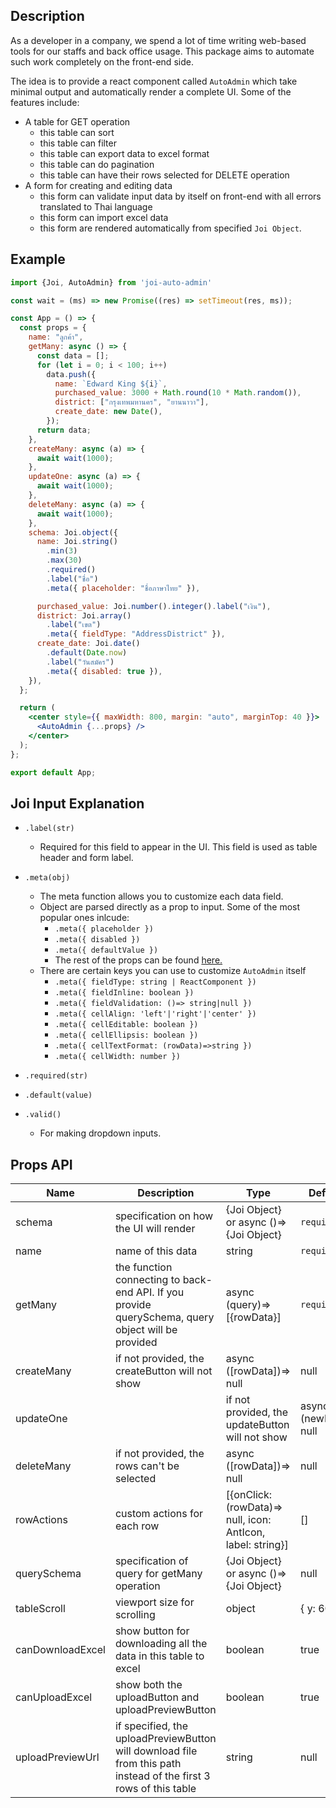 ## Description
As a developer in a company, we spend a lot of time writing web-based tools for our staffs and back office usage. This package aims to automate such work completely on the front-end side.

The idea is to provide a react component called `AutoAdmin` which take minimal output and automatically render a complete UI. Some of the features include:
- A table for GET operation
  - this table can sort 
  - this table can filter
  - this table can export data to excel format
  - this table can do pagination
  - this table can have their rows selected for DELETE operation
- A form for creating and editing data
  - this form can validate input data by itself on front-end with all errors translated to Thai language
  - this form can import excel data
  - this form are rendered automatically from specified `Joi Object`.

## Example
```jsx
import {Joi, AutoAdmin} from 'joi-auto-admin'

const wait = (ms) => new Promise((res) => setTimeout(res, ms));

const App = () => {
  const props = {
    name: "ลูกค้า",
    getMany: async () => {
      const data = [];
      for (let i = 0; i < 100; i++)
        data.push({
          name: `Edward King ${i}`,
          purchased_value: 3000 + Math.round(10 * Math.random()),
          district: ["กรุงเทพมหานคร", "ยานนาวา"],
          create_date: new Date(),
        });
      return data;
    },
    createMany: async (a) => {
      await wait(1000);
    },
    updateOne: async (a) => {
      await wait(1000);
    },
    deleteMany: async (a) => {
      await wait(1000);
    },
    schema: Joi.object({
      name: Joi.string()
        .min(3)
        .max(30)
        .required()
        .label("ชื่อ")
        .meta({ placeholder: "ชื่อภาษาไทย" }),

      purchased_value: Joi.number().integer().label("เงิน"),
      district: Joi.array()
        .label("เขต")
        .meta({ fieldType: "AddressDistrict" }),
      create_date: Joi.date()
        .default(Date.now)
        .label("วันสมัคร")
        .meta({ disabled: true }),
    }),
  };

  return (
    <center style={{ maxWidth: 800, margin: "auto", marginTop: 40 }}>
      <AutoAdmin {...props} />
    </center>
  );
};

export default App;
```

## Joi Input Explanation
- `.label(str)` 
  - Required for this field to appear in the UI. This field is used as table header and form label.
- `.meta(obj)`
  - The meta function allows you to customize each data field.
  - Object are parsed directly as a prop to input. Some of the most popular ones inlcude:
    - `.meta({ placeholder })`
    - `.meta({ disabled })`
    - `.meta({ defaultValue })`
    - The rest of the props can be found [here.](https://reactjs.org/docs/dom-elements.html)
  - There are certain keys you can use to customize `AutoAdmin` itself
    - `.meta({ fieldType: string | ReactComponent })`
    - `.meta({ fieldInline: boolean })`
    - `.meta({ fieldValidation: ()=> string|null })`
    - `.meta({ cellAlign: 'left'|'right'|'center' })`
    - `.meta({ cellEditable: boolean })`
    - `.meta({ cellEllipsis: boolean })`
    - `.meta({ cellTextFormat: (rowData)=>string })`
    - `.meta({ cellWidth: number })`

- `.required(str)`
- `.default(value)`
- `.valid()`
  - For making dropdown inputs.


## Props API
|Name|Description|Type|DefaultValue|
|---|---|---|---|
|schema|specification on how the UI will render|{Joi Object} or async ()=> {Joi Object} |`required`|
|name|name of this data|string|`required`|
|getMany|the function connecting to back-end API. If you provide querySchema, query object will be provided|async (query)=> [{rowData}]|`required`|
|createMany|if not provided, the createButton will not show|async ([rowData])=> null|null|
|updateOne||if not provided, the updateButton will not show|async (newRowData)=> null|null|
|deleteMany|if not provided, the rows can't be selected|async ([rowData])=> null|null|
|rowActions|custom actions for each row|[{onClick: (rowData)=> null, icon: AntIcon, label: string}]|[]|
|querySchema|specification of query for getMany operation|{Joi Object} or async ()=> {Joi Object}|null|
|tableScroll|viewport size for scrolling|object|{ y: 600 }|
|canDownloadExcel|show button for downloading all the data in this table to excel|boolean|true|
|canUploadExcel|show both the uploadButton and uploadPreviewButton|boolean|true|
|uploadPreviewUrl|if specified, the uploadPreviewButton will download file from this path instead of the first 3 rows of this table|string|null|

